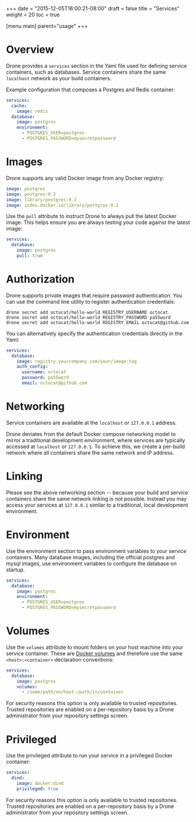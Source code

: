 +++
date = "2015-12-05T16:00:21-08:00"
draft = false
title = "Services"
weight = 20
toc = true


[menu.main]
	parent="usage"
+++

# Overview

Drone provides a `services` section in the Yaml file used for defining service containers, such as databases. Service containers share the same `localhost` network as your build containers.

Example configuration that composes a Postgres and Redis container:

```yaml
services:
  cache:
    image: redis
  database:
    image: postgres
    environment:
      - POSTGRES_USER=postgres
      - POSTGRES_PASSWORD=mysecretpassword
```

# Images

Drone supports any valid Docker image from any Docker registry:

```yaml
image: postgres
image: postgres:9.2
image: library/postgres:9.2
image: index.docker.io/library/postgres:9.2
```

Use the `pull` attribute to instruct Drone to always pull the latest Docker image. This helps ensure you are always testing your code against the latest image:

```yaml
services:
  database:
    image: postgres
    pull: true
```

# Authorization

Drone supports private images that require password authentication. You can use the command line utility to register authentication credentials:

```
drone secret add octocat/hello-world REGISTRY_USERNAME octocat
drone secret add octocat/hello-world REGISTRY_PASSWORD pa55word
drone secret add octocat/hello-world REGISTRY_EMAIL octocat@github.com
```

You can alternatively specify the authentication credentials directly in the Yaml:

```yaml
services:
  database:
    image: registry.yourcompany.com/your/image:tag
    auth_config:
      username: octocat
      password: pa55word
      email: octocat@github.com
```

# Networking

Service containers are available at the `localhost` or `127.0.0.1` address.

Drone deviates from the default Docker compose networking model to mirror a traditional development environment, where services are typically accessed at `localhost` or `127.0.0.1`. To achieve this, we create a per-build network where all containers share the same network and IP address.

# Linking

Please see the above networking section -- because your build and service containers share the same network linking is not possible. Instead you may access your services at `127.0.0.1` similar to a traditional, local development environment.

# Environment

Use the environment section to pass environment variables to your service containers. Many database images, including the official postgres and mysql images, use environment variables to configure the database on startup.

```yaml
services:
  database:
    image: postgres
    environment:
      - POSTGRES_USER=postgres
      - POSTGRES_PASSWORD=mysecretpassword
```

# Volumes

Use the `volumes` attribute to mount folders on your host machine into your service container. These are [Docker volumes](https://docs.docker.com/engine/userguide/dockervolumes/) and therefore use the same `<host>:<container>` declaration conventions:

```yaml
services:
  database:
    image: postgres
    volumes:
      - /some/path/on/host:/path/in/container
```

For security reasons this option is only available to trusted repositories. Trusted repositories are enabled on a per-repository basis by a Drone administrator from your repository settings screen.

# Privileged

Use the privileged attribute to run your service in a privileged Docker container:

```yaml
services:
  dind:
    image: docker:dind
    privileged: true
```

For security reasons this option is only available to trusted repositories. Trusted repositories are enabled on a per-repository basis by a Drone administrator from your repository settings screen.
